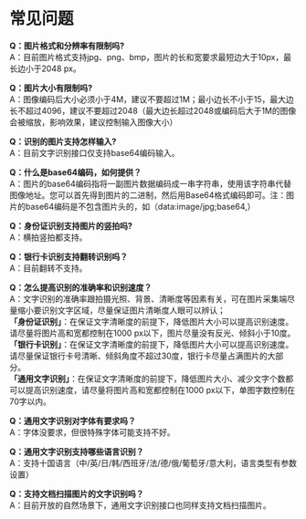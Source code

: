 # 常见问题

**Q：图片格式和分辨率有限制吗?**  
A：目前图片格式支持jpg、png、bmp，图片的长和宽要求最短边大于10px，最长边小于2048 px。

**Q：图片大小有限制吗?**  
A：图像编码后大小必须小于4M，建议不要超过1M；最小边长不小于15，最大边长不超过4096，建议不要超过2048（最大边长超过2048或编码后大于1M的图像会被缩放，影响效果，建议控制输入图像大小）

**Q：识别的图片支持怎样输入?**  
A：目前文字识别接口仅支持base64编码输入。

**Q：什么是base64编码，如何提供？**  
A：图片的base64编码指将一副图片数据编码成一串字符串，使用该字符串代替图像地址。您可以首先得到图片的二进制，然后用Base64格式编码即可。注：图片的base64编码是不包含图片头的，如（data:image/jpg;base64,）

**Q：身份证识别支持图片的竖拍吗?**  
A：横拍竖拍都支持。

**Q：银行卡识别支持翻转识别吗？**  
A：目前翻转不支持。

**Q：怎么提高识别的准确率和识别速度？**  
A：文字识别的准确率跟拍摄光照、背景、清晰度等因素有关，可在图片采集端尽量缩小要识别文字区域，尽量保证图片清晰度人眼可以辨认；  
**「身份证识别」**：在保证文字清晰度的前提下，降低图片大小可以提高识别速度。请尽量将图片高和宽都控制在1000 px以下，图片尽量没有反光、倾斜小于10度。  
**「银行卡识别」**：在保证文字清晰度的前提下，降低图片大小可以提高识别速度。请尽量保证银行卡号清晰、倾斜角度不超过30度，银行卡尽量占满图片的大部分。  
**「通用文字识别」**：在保证文字清晰度的前提下，降低图片大小、减少文字个数都可以提高识别速度，请尽量将图片高和宽都控制在1000 px以下，单图字数控制在70字以内。

**Q：通用文字识别对字体有要求吗？**  
A：字体没要求，但很特殊字体可能支持不好。

**Q：通用文字识别支持哪些语言识别？**  
A：支持十国语言（中/英/日/韩/西班牙/法/德/俄/葡萄牙/意大利，语言类型有参数设置）

**Q：支持文档扫描图片的文字识别吗？**  
A：目前开放的自然场景下，通用文字识别接口也同样支持文档扫描图片。



